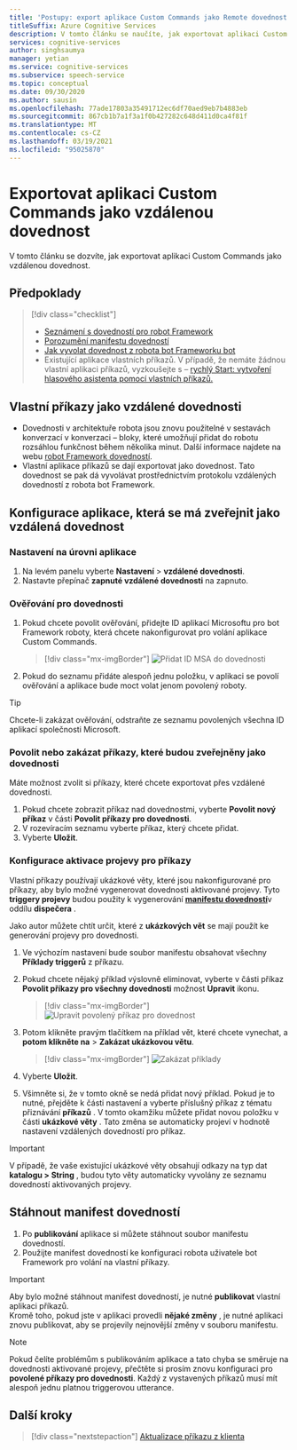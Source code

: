 ```yaml
---
title: 'Postupy: export aplikace Custom Commands jako Remote dovednost – Speech Service'
titleSuffix: Azure Cognitive Services
description: V tomto článku se naučíte, jak exportovat aplikaci Custom Commands jako dovednost.
services: cognitive-services
author: singhsaumya
manager: yetian
ms.service: cognitive-services
ms.subservice: speech-service
ms.topic: conceptual
ms.date: 09/30/2020
ms.author: sausin
ms.openlocfilehash: 77ade17803a35491712ec6df70aed9eb7b4883eb
ms.sourcegitcommit: 867cb1b7a1f3a1f0b427282c648d411d0ca4f81f
ms.translationtype: MT
ms.contentlocale: cs-CZ
ms.lasthandoff: 03/19/2021
ms.locfileid: "95025870"
---
```

# <a name="export-custom-commands-application-as-a-remote-skill"></a>Exportovat aplikaci Custom Commands jako vzdálenou dovednost

V tomto článku se dozvíte, jak exportovat aplikaci Custom Commands jako vzdálenou dovednost.

## <a name="prerequisites"></a>Předpoklady
> [!div class="checklist"]
> * [Seznámení s dovedností pro robot Framework](/azure/bot-service/skills-conceptual)
> * [Porozumění manifestu dovedností](https://aka.ms/speech/cc-skill-manifest)
> * [Jak vyvolat dovednost z robota bot Frameworku bot](/azure/bot-service/skills-about-skill-consumers)
> * Existující aplikace vlastních příkazů. V případě, že nemáte žádnou vlastní aplikaci příkazů, vyzkoušejte s – [rychlý Start: vytvoření hlasového asistenta pomocí vlastních příkazů.](quickstart-custom-commands-application.md)

## <a name="custom-commands-as-remote-skills"></a>Vlastní příkazy jako vzdálené dovednosti
* Dovednosti v architektuře robota jsou znovu použitelné v sestavách konverzací v konverzaci – bloky, které umožňují přidat do robotu rozsáhlou funkčnost během několika minut. Další informace najdete na webu [robot Framework dovedností](https://microsoft.github.io/botframework-solutions/overview/skills/).
* Vlastní aplikace příkazů se dají exportovat jako dovednost. Tato dovednost se pak dá vyvolávat prostřednictvím protokolu vzdálených dovedností z robota bot Framework.

## <a name="configure-an-application-to-be-exposed-as-a-remote-skill"></a>Konfigurace aplikace, která se má zveřejnit jako vzdálená dovednost

### <a name="application-level-settings"></a>Nastavení na úrovni aplikace
1. Na levém panelu vyberte **Nastavení**  >  **vzdálené dovednosti**.
1. Nastavte přepínač **zapnuté vzdálené dovednosti** na zapnuto.

### <a name="authentication-to-skills"></a>Ověřování pro dovednosti
1. Pokud chcete povolit ověřování, přidejte ID aplikací Microsoftu pro bot Framework roboty, která chcete nakonfigurovat pro volání aplikace Custom Commands.
      > [!div class="mx-imgBorder"]
      > ![Přidat ID MSA do dovednosti](media/custom-commands/skill-add-msa-id.png)

1. Pokud do seznamu přidáte alespoň jednu položku, v aplikaci se povolí ověřování a aplikace bude moct volat jenom povolený roboty.
> [!TIP]
>  Chcete-li zakázat ověřování, odstraňte ze seznamu povolených všechna ID aplikací společnosti Microsoft. 

 ### <a name="enabledisable-commands-to-be-exposed-as-skills"></a>Povolit nebo zakázat příkazy, které budou zveřejněny jako dovednosti

Máte možnost zvolit si příkazy, které chcete exportovat přes vzdálené dovednosti.

1. Pokud chcete zobrazit příkaz nad dovednostmi, vyberte **Povolit nový příkaz** v části **Povolit příkazy pro dovednosti**.
1. V rozevíracím seznamu vyberte příkaz, který chcete přidat.
1. Vyberte **Uložit**.

### <a name="configure-triggering-utterances-for-commands"></a>Konfigurace aktivace projevy pro příkazy
Vlastní příkazy používají ukázkové věty, které jsou nakonfigurované pro příkazy, aby bylo možné vygenerovat dovednosti aktivované projevy. Tyto **triggery projevy** budou použity k vygenerování [**manifestu dovedností**](https://microsoft.github.io/botframework-solutions/skills/handbook/manifest/)v oddílu **dispečera** .

Jako autor můžete chtít určit, které z **ukázkových vět** se mají použít ke generování projevy pro dovednosti.
1. Ve výchozím nastavení bude soubor manifestu obsahovat všechny **Příklady triggerů** z příkazu.
1. Pokud chcete nějaký příklad výslovně eliminovat, vyberte v části příkaz **Povolit příkazy pro všechny dovednosti** možnost **Upravit** ikonu.
    > [!div class="mx-imgBorder"]
    > ![Upravit povolený příkaz pro dovednost](media/custom-commands/skill-edit-enabled-command.png)

1. Potom klikněte pravým tlačítkem na příklad vět, které chcete vynechat, a **potom klikněte na**  >  **Zakázat ukázkovou větu**.
    > [!div class="mx-imgBorder"]
    > ![Zakázat příklady](media/custom-commands/skill-disable-example-sentences.png)

1. Vyberte **Uložit**.
1. Všimněte si, že v tomto okně se nedá přidat nový příklad. Pokud je to nutné, přejděte k části nastavení a vyberte příslušný příkaz z tématu přiznávání **příkazů** . V tomto okamžiku můžete přidat novou položku v části **ukázkové věty** . Tato změna se automaticky projeví v hodnotě nastavení vzdálených dovedností pro příkaz.

> [!IMPORTANT]
> V případě, že vaše existující ukázkové věty obsahují odkazy na typ dat **katalogu > String** , budou tyto věty automaticky vyvolány ze seznamu dovedností aktivovaných projevy. 

## <a name="download-skill-manifest"></a>Stáhnout manifest dovedností
1. Po **publikování** aplikace si můžete stáhnout soubor manifestu dovedností.
1. Použijte manifest dovedností ke konfiguraci robota uživatele bot Framework pro volání na vlastní příkazy.
> [!IMPORTANT]
> Aby bylo možné stáhnout manifest dovedností, je nutné **publikovat** vlastní aplikaci příkazů. </br>
> Kromě toho, pokud jste v aplikaci provedli **nějaké změny** , je nutné aplikaci znovu publikovat, aby se projevily nejnovější změny v souboru manifestu.

> [!NOTE]
> Pokud čelíte problémům s publikováním aplikace a tato chyba se směruje na dovednosti aktivované projevy, přečtěte si prosím znovu konfiguraci pro **povolené příkazy pro dovednosti**. Každý z vystavených příkazů musí mít alespoň jednu platnou triggerovou utterance.


## <a name="next-steps"></a>Další kroky

> [!div class="nextstepaction"]
> [Aktualizace příkazu z klienta](./how-to-custom-commands-update-command-from-client.md)

